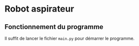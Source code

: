 # Robot aspirateur

## Fonctionnement du programme

Il suffit de lancer le fichier `main.py` pour démarrer le programme.